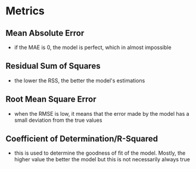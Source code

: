 # Metrics

## Mean Absolute Error
- if the MAE is 0, the model is perfect, which in almost impossible

## Residual Sum of Squares
- the lower the RSS, the better the model's estimations

## Root Mean Square Error
- when the RMSE is low, it means that the error made by the model has a 
  small deviation from the true values

## Coefficient of Determination/R-Squared
- this is used to determine the goodness of fit of the model. Mostly, the higher
  value the better the model but this is not necessarily always true
